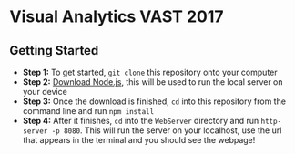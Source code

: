 # Visual Analytics VAST 2017

## Getting Started 
- <b>Step 1:</b> To get started, `git clone` this repository onto your computer
- <b>Step 2:</b> <a href="https://nodejs.org/en/download/">Download Node.js</a>, this will be used to run the local server on your device
- <b>Step 3:</b> Once the download is finished, `cd` into this repository from the command line and run `npm install`
- <b>Step 4:</b> After it finishes, `cd` into the `WebServer` directory and run `http-server -p 8080`. This will run the server on your localhost, use the url that appears in the terminal and you should see the webpage! 
